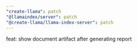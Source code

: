```yaml
---
"create-llama": patch
"@llamaindex/server": patch
"@create-llama/llama-index-server": patch
---
```


feat: show document artifact after generating report
